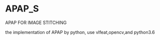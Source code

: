 # APAP_S
APAP FOR IMAGE STITCHING

the implementation of APAP by python,
use vlfeat,opencv,and python3.6
